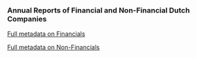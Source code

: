 ### Annual Reports of Financial and Non-Financial Dutch Companies

[Full metadata on Financials](api/corpusdocument/dutchannualreports/dar_Concordantietabel_AR-F_vs4.xlsx)

[Full metadata on Non-Financials](/api/corpusdocument/dutchannualreports/dar_Concordantietabel_AR-NF_vs1.xlsx)
